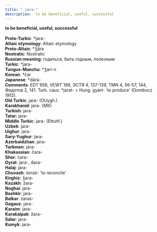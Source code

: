 ```yaml
---
title: " jara-"
description:  to be beneficial, useful, successful
---
```

<p data-pagefind-weight="0.5">
<strong> to be beneficial, useful, successful</strong><br><br>
<strong>Proto-Turkic</strong>:  *jara-<br>
<strong>Altaic etymology</strong>:  Altaic etymology<br>
<strong> Proto-Altaic</strong>:  *ǯắra<br>
<strong>Nostratic</strong>:  Nostratic<br>
<strong>Russian meaning</strong>:  годиться, быть годным, полезным<br>
<strong>Turkic</strong>:  *jara-<br>
<strong>Tungus-Manchu</strong>:  *ǯari-n<br>
<strong>Korean</strong>:  *čar<br>
<strong>Japanese</strong>:  *dǝ́rǝ́-<br>
<strong>Comments</strong>:  EDT 956, VEWT 189, ЭСТЯ 4, 137-139, TMN 4, 56-57, 144, Федотов 2, 141. Turk. caus. *jarat- > Hung. gyárt- 'to produce' (Gombocz 1912).<br>
<strong>Old Turkic</strong>:  jara- (OUygh.)<br>
<strong>Karakhanid</strong>:  jara- (MK)<br>
<strong>Turkish</strong>:  jara-<br>
<strong>Tatar</strong>:  jara-<br>
<strong>Middle Turkic</strong>:  jara- (Ettuhf.)<br>
<strong>Uzbek</strong>:  jara-<br>
<strong>Uighur</strong>:  jara-<br>
<strong>Sary-Yughur</strong>:  jara-<br>
<strong>Azerbaidzhan</strong>:  jara-<br>
<strong>Turkmen</strong>:  jara-<br>
<strong>Khakassian</strong>:  čara-<br>
<strong>Shor</strong>:  čara-<br>
<strong>Oyrat</strong>:  jara-, d́ara-<br>
<strong>Halaj</strong>:  jara-<br>
<strong>Chuvash</strong>:  śoraś- 'to reconcile'<br>
<strong>Kirghiz</strong>:  ǯara-<br>
<strong>Kazakh</strong>:  žara-<br>
<strong>Noghai</strong>:  jara-<br>
<strong>Bashkir</strong>:  jara-<br>
<strong>Balkar</strong>:  zaras-<br>
<strong>Gagauz</strong>:  jara-<br>
<strong>Karaim</strong>:  jara-<br>
<strong>Karakalpak</strong>:  žara-<br>
<strong>Salar</strong>:  jara-<br>
<strong>Kumyk</strong>:  jara-<br>

</p>
